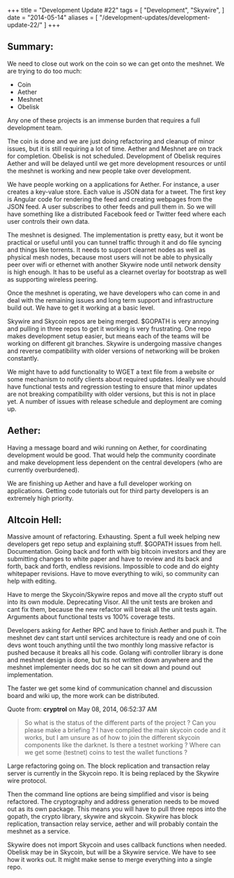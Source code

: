 +++
title = "Development Update #22"
tags = [
    "Development",
    "Skywire",
]
date = "2014-05-14"
aliases = [
	"/development-updates/development-update-22/"
]
+++

## Summary:
We need to close out work on the coin so we can get onto the meshnet. We are trying to do too much:
- Coin
- Aether
- Meshnet
- Obelisk

Any one of these projects is an immense burden that requires a full development team.

The coin is done and we are just doing refactoring and cleanup of minor issues, but it is still requiring a lot of time. Aether and Meshnet are on track for completion. Obelisk is not scheduled. Development of Obelisk requires Aether and will be delayed until we get more development resources or until the meshnet is working and new people take over development.

We have people working on a applications for Aether. For instance, a user creates a key-value store. Each value is JSON data for a tweet. The first key is Angular code for rendering the feed and creating webpages from the JSON feed. A user subscribes to other feeds and pull them in. So we will have something like a distributed Facebook feed or Twitter feed where each user controls their own data.

The meshnet is designed. The implementation is pretty easy, but it wont be practical or useful until you can tunnel traffic through it and do file syncing and things like torrents. It needs to support clearnet nodes as well as physical mesh nodes, because most users will not be able to physically peer over wifi or ethernet with another Skywire node until network density is high enough. It has to be useful as a clearnet overlay for bootstrap as well as supporting wireless peering.

Once the meshnet is operating, we have developers who can come in and deal with the remaining issues and long term support and infrastructure build out. We have to get it working at a basic level.

Skywire and Skycoin repos are being merged. $GOPATH is very annoying and pulling in three repos to get it working is very frustrating. One repo makes development setup easier, but means each of the teams will be working on different git branches. Skywire is undergoing massive changes and reverse compatibility with older versions of networking will be broken constantly.

We might have to add functionality to WGET a text file from a website or some mechanism to notify clients about required updates. Ideally we should have functional tests and regression testing to ensure that minor updates are not breaking compatibility with older versions, but this is not in place yet. A number of issues with release schedule and deployment are coming up.

## Aether:

Having a message board and wiki running on Aether, for coordinating development would be good. That would help the community coordinate and make development less dependent on the central developers (who are currently overburdened).

We are finishing up Aether and have a full developer working on applications. Getting code tutorials out for third party developers is an extremely high priority.

## Altcoin Hell:

Massive amount of refactoring. Exhausting. Spent a full week helping new developers get repo setup and explaining stuff. $GOPATH issues from hell. Documentation. Going back and forth with big bitcoin investors and they are submitting changes to white paper and have to review and its back and forth, back and forth, endless revisions. Impossible to code and do eighty whitepaper revisions. Have to move everything to wiki, so community can help with editing.

Have to merge the Skycoin/Skywire repos and move all the crypto stuff out into its own module. Deprecating Visor. All the unit tests are broken and cant fix them, because the new refactor will break all the unit tests again. Arguments about functional tests vs 100% coverage tests.

Developers asking for Aether RPC and have to finish Aether and push it. The meshnet dev cant start until services architecture is ready and one of coin devs wont touch anything until the two monthly long massive refactor is pushed because it breaks all his code. Golang wifi controller library is done and meshnet design is done, but its not written down anywhere and the meshnet implementer needs doc so he can sit down and pound out implementation.

The faster we get some kind of communication channel and discussion board and wiki up, the more work can be distributed.

Quote from: **cryptrol** on May 08, 2014, 06:52:37 AM
>So what is the status of the different parts of the project ? Can you please make a briefing ?
>I have compiled the main skycoin code and it works, but I am unsure as of how to join the different skycoin components like the darknet.
>Is there a testnet working ? Where can we get some (testnet) coins to test the wallet functions ?

Large refactoring going on. The block replication and transaction relay server is currently in the Skycoin repo. It is being replaced by the Skywire wire protocol.

Then the command line options are being simplified and visor is being refactored. The cryptography and address generation needs to be moved out as its own package. This means you will have to pull three repos into the gopath, the crypto library, skywire and skycoin. Skywire has block replication, transaction relay service, aether and will probably contain the meshnet as a service.

Skywire does not import Skycoin and uses callback functions when needed. Obelisk may be in Skycoin, but will be a Skywire service. We have to see how it works out. It might make sense to merge everything into a single repo.
